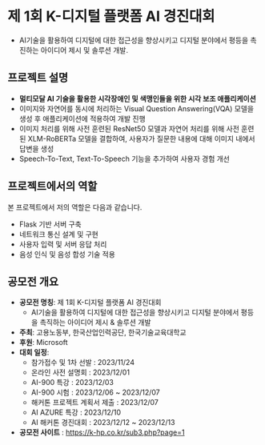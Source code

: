 # 제 1회 K-디지털 플랫폼 AI 경진대회
- AI기술을 활용하여 디지털에 대한 접근성을 향상시키고 디지털 분야에서 평등을 촉진하는 아이디어 제시 및 솔루션 개발.

## 프로젝트 설명
- <b>멀티모달 AI 기술을 활용한 시각장애인 및 색맹인들을 위한 시각 보조 애플리케이션</b>
- 이미지와 자연어를 동시에 처리하는 Visual Question Answering(VQA) 모델을 생성 후 애플리케이션에 적용하여 개발 진행
- 이미지 처리를 위해 사전 훈련된 ResNet50 모델과 자연어 처리를 위해 사전 훈련된 XLM-RoBERTa 모델을 결합하여, 사용자가 질문한 내용에 대해 이미지 내에서 답변을 생성 
- Speech-To-Text, Text-To-Speech 기능을 추가하여 사용자 경험 개선

## 프로젝트에서의 역할
본 프로젝트에서 저의 역할은 다음과 같습니다.
 - Flask 기반 서버 구축
 - 네트워크 통신 설계 및 구현
 - 사용자 입력 및 서버 응답 처리
 - 음성 인식 및 음성 합성 기술 적용

## 공모전 개요
  - <b>공모전 명칭</b>: 제 1회 K-디지털 플랫폼 AI 경진대회
    - AI기술을 활용하여 디지털에 대한 접근성을 향상시키고 디지털 분야에서 평등을 촉직하는 아이디어 제시 & 솔루션 개발
  - <b>주최</b>: 고용노동부, 한국산업인력공단, 한국기술교육대학교
  - <b>후원</b>: Microsoft 
  - <b>대회 일정</b>:
    - 참가접수 및 1차 선발 : 2023/11/24
    - 온라인 사전 설명회 : 2023/12/01
    - AI-900 특강 : 2023/12/03
    - AI-900 시험 : 2023/12/06 ~ 2023/12/07
    - 해커톤 프로젝트 계획서 제출 : 2023/12/07
    - AI AZURE 특강 : 2023/12/10
    - AI 해커톤 경진대회 : 2023/12/12 ~ 2023/12/13
  - <b>공모전 사이트</b> : https://k-hp.co.kr/sub3.php?page=1 
